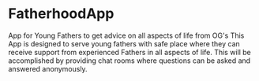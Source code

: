 # FatherhoodApp
App for Young Fathers to get advice on all aspects of life from OG's
This App is designed to serve young fathers with safe place where they can receive support from experienced Fathers in all aspects of life. This will be accomplished by providing chat rooms where questions can be asked and answered anonymously.

